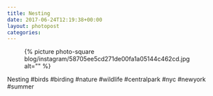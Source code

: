 ```yaml
---
title: Nesting
date: 2017-06-24T12:19:38+00:00
layout: photopost
categories:
---
```


<figure class="photo photo--square">
  {% picture photo-square blog/instagram/58705ee5cd271de00fa1a05144c462cd.jpg alt="" %}
</figure>

Nesting
#birds #birding #nature #wildlife #centralpark #nyc #newyork #summer
